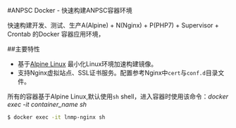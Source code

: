 #ANPSC Docker - 快速构建ANPSC容器环境

快速构建开发、测试、生产A(Alpine) + N(Nginx) + P(PHP7) + Supervisor + Crontab 的Docker 容器应用环境，


##主要特性

+ 基于[Alpine Linux](https://alpinelinux.org/) 最小化Linux环境加速构建镜像。 
+ 支持Nginx虚拟站点、SSL证书服务。配置参考Nginx中`cert`与`conf.d`目录文件。

所有的容器基于Alpine Linux,默认使用`sh` shell，进入容器时使用该命令：*docker exec -it container_name sh*

```bash
$ docker exec -it lnmp-nginx sh
```